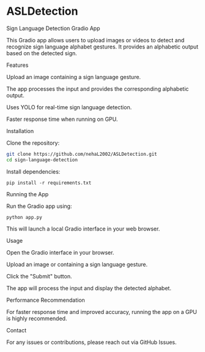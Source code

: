 # ASLDetection
Sign Language Detection Gradio App

This Gradio app allows users to upload images or videos to detect and recognize sign language alphabet gestures. It provides an alphabetic output based on the detected sign.

Features

Upload an image containing a sign language gesture.

The app processes the input and provides the corresponding alphabetic output.

Uses YOLO for real-time sign language detection.

Faster response time when running on GPU.

Installation

Clone the repository:

```bash
git clone https://github.com/nehaL2002/ASLDetection.git
cd sign-language-detection
```
Install dependencies:
```
pip install -r requirements.txt
```
Running the App

Run the Gradio app using:
```
python app.py
```
This will launch a local Gradio interface in your web browser.

Usage

Open the Gradio interface in your browser.

Upload an image or containing a sign language gesture.

Click the "Submit" button.

The app will process the input and display the detected alphabet.



Performance Recommendation

For faster response time and improved accuracy, running the app on a GPU is highly recommended.

Contact

For any issues or contributions, please reach out via GitHub Issues.


